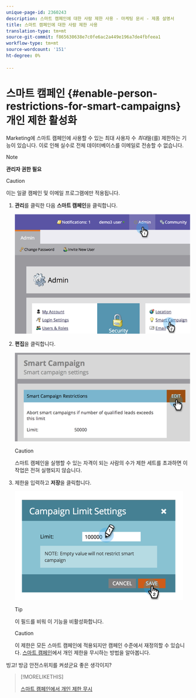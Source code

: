 ```yaml
---
unique-page-id: 2360243
description: 스마트 캠페인에 대한 사람 제한 사용 - 마케팅 문서 - 제품 설명서
title: 스마트 캠페인에 대한 사람 제한 사용
translation-type: tm+mt
source-git-commit: f865630638e7c0fe6ac2a449e196a7de4fbfeea1
workflow-type: tm+mt
source-wordcount: '151'
ht-degree: 0%

---
```



# 스마트 캠페인 {#enable-person-restrictions-for-smart-campaigns} 개인 제한 활성화

Marketing에 스마트 캠페인에 사용할 수 있는 최대 사용자 수 _최대_&#x200B;을(를) 제한하는 기능이 있습니다. 이로 인해 실수로 전체 데이터베이스를 이메일로 전송할 수 없습니다.

>[!NOTE]
>
>**관리자 권한 필요**

>[!CAUTION]
>
>이는 일괄 캠페인 및 이메일 프로그램에만 적용됩니다.

1. **관리**&#x200B;를 클릭한 다음 **스마트 캠페인**&#x200B;을 클릭합니다.

   ![](assets/image2014-9-18-15-3a58-3a29.png)

1. **편집**&#x200B;을 클릭합니다.

   ![](assets/image2014-9-18-15-3a59-3a7.png)

   >[!CAUTION]
   >
   >스마트 캠페인을 실행할 수 있는 자격이 되는 사람의 수가 제한 세트를 초과하면 이 작업은 전혀 실행되지 않습니다.

1. 제한을 입력하고 **저장**&#x200B;을 클릭합니다.

   ![](assets/image2014-9-18-15-3a59-3a56.png)

   >[!TIP]
   >
   >이 필드를 비워 이 기능을 비활성화합니다.

   >[!CAUTION]
   >
   >이 제한은 모든 스마트 캠페인에 적용되지만 캠페인 수준에서 재정의할 수 있습니다. [스마트 캠페인](/help/marketo/product-docs/core-marketo-concepts/smart-campaigns/using-smart-campaigns/override-person-restrictions-in-a-smart-campaign.md)에서 개인 제한을 무시하는 방법을 알아봅니다.

빙고! 방금 안전스위치를 켜셨군요 좋은 생각이지?

>[!MORELIKETHIS]
>
>[스마트 캠페인에서 개인 제한 무시](/help/marketo/product-docs/core-marketo-concepts/smart-campaigns/using-smart-campaigns/override-person-restrictions-in-a-smart-campaign.md)
